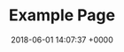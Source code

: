 ---
title: Example Page
layout: page
date: 2018-06-01 14:07:37 +0000
tags: []
gallery: ['https://placehold.it/1920x800','https://placehold.it/1920x800']
category: Category1
---